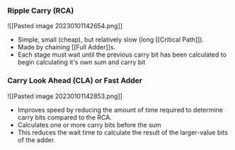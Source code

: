 ### Ripple Carry (RCA)
![[Pasted image 20230101142654.png]]
- Simple, small (cheap), but relatively slow (long [[Critical Path]]).
- Made by chaining [[Full Adder]]s.
- Each stage must wait until the previous carry bit has been calculated to begin calculating it's own sum and carry bit

### Carry Look Ahead (CLA) or Fast Adder
![[Pasted image 20230101142853.png]]
- Improves speed by reducing the amount of time required to determine carry bits compared to the RCA.
- Calculates one or more carry bits before the sum
- This reduces the wait time to calculate the result of the larger-value bits of the adder.